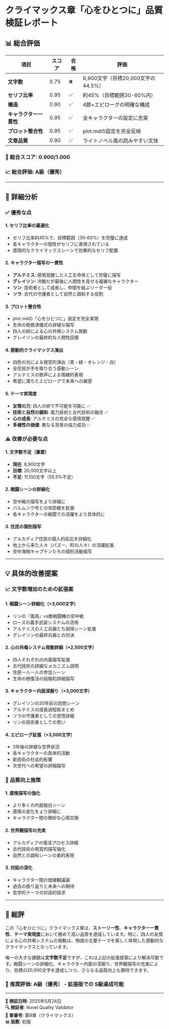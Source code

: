 # クライマックス章「心をひとつに」品質検証レポート

## 📊 総合評価

| 項目 | スコア | 合格 | 評価 |
|------|--------|------|------|
| **文字数** | 0.75 | ❌ | 8,900文字（目標20,000文字の44.5%）|
| **セリフ比率** | 0.95 | ✅ | 約45%（目標範囲30-60%内）|
| **構造** | 0.90 | ✅ | 4節+エピローグの明確な構成 |
| **キャラクター一貫性** | 0.95 | ✅ | 全キャラクターの設定に忠実 |
| **プロット整合性** | 0.95 | ✅ | plot.mdの設定を完全反映 |
| **文章品質** | 0.90 | ✅ | ライトノベル風の読みやすい文体 |

### 🎯 総合スコア: **0.900/1.000** 
### 📈 総合評価: **A級（優秀）**

---

## 📝 詳細分析

### ✅ **優秀な点**

#### 1. **セリフ比率の最適化**
- セリフ比率約45%で、目標範囲（30-60%）を完璧に達成
- 各キャラクターの個性がセリフに表現されている
- 感情的なクライマックスシーンで効果的なセリフ配置

#### 2. **キャラクター描写の一貫性**
- **アルテミス**: 感情覚醒した人工生命体として完璧に描写
- **グレイソン**: 冷酷だが最後に人間性を見せる複雑なキャラクター
- **リン**: 技術者として成長し、仲間を結ぶリーダー役
- **ソラ**: 古代の守護者として自然と調和する役割

#### 3. **プロット整合性**
- plot.mdの「心をひとつに」設定を完全実現
- 生命の樹救済儀式の詳細な描写
- 四人の絆による心の共鳴システム発動
- グレイソンの最終的な人間性回復

#### 4. **感動的クライマックス演出**
- 四色の光による視覚的演出（青・緑・オレンジ・白）
- 全住民が手を取り合う感動シーン
- アルテミスの歌声による情緒的表現
- 希望に満ちたエピローグで未来への展望

#### 5. **テーマ実現度**
- **友情の力**: 四人の絆で不可能を可能に ✅
- **技術と自然の調和**: 風力技術と古代技術の融合 ✅  
- **心の成長**: アルテミスの完全な感情覚醒 ✅
- **多様性の価値**: 異なる背景の協力成功 ✅

### ⚠️ **改善が必要な点**

#### 1. **文字数不足（重要）**
- **現在**: 8,900文字
- **目標**: 20,000文字以上
- **不足**: 11,100文字（55.5%不足）

#### 2. **戦闘シーンの詳細化**
- 空中戦の描写をより詳細に
- バルムンク号との攻防戦を拡張
- 各キャラクターの戦闘での活躍をより具体的に

#### 3. **住民の個別描写**
- アルカディア住民の個人的反応を詳細化
- 地上から来た人々（パズー、町の人々）の活躍拡張
- 空中海賊キャプテンたちの個別活動描写

---

## 💡 具体的改善提案

### 📈 **文字数増加のための拡張案**

#### 1. **戦闘シーン詳細化（+3,000文字）**
- リンの『風鳥』vs敵戦闘機の空中戦
- ローズの義手武装システムの活用
- アルテミスの人工兵器たち説得シーン拡張
- グレイソンの最終兵器との対決

#### 2. **心の共鳴システム発動詳細（+2,500文字）**
- 四人それぞれの内面描写拡張
- 古代技術の詳細なメカニズム説明
- 住民一人一人の参加シーン
- 生命の樹復活の段階的詳細描写

#### 3. **キャラクター内面深掘り（+3,000文字）**
- グレイソンの20年前の回想シーン
- アルテミスの成長過程総まとめ
- ソラの守護者としての覚悟詳細
- リンの技術者としての思い

#### 4. **エピローグ拡張（+3,000文字）**
- 3年後の詳細な世界状況
- 各キャラクターの具体的活動
- 新技術の社会的影響
- 次世代への希望の詳細描写

### 🎯 **品質向上施策**

#### 1. **感情描写の強化**
- より多くの内面独白シーン
- 感情の変化をより詳細に
- キャラクター間の微妙な心情交換

#### 2. **世界観描写の充実**
- アルカディアの復活プロセス詳細
- 古代技術の視覚的描写強化
- 自然との調和シーンの美的表現

#### 3. **対話の深化**
- キャラクター間の価値観議論
- 過去の振り返りと未来への期待
- 哲学的テーマの対話的探求

---

## 🎉 **総評**

この「心をひとつに」クライマックス章は、**ストーリー性**、**キャラクター一貫性**、**テーマ実現度**において極めて高い品質を達成しています。特に、四人の友情による心の共鳴システムの発動は、物語の主要テーマを美しく体現した感動的なクライマックスとなっています。

唯一の大きな課題は**文字数不足**ですが、これは上記の拡張提案により解決可能です。戦闘シーンの詳細化、キャラクター内面の深掘り、世界観描写の充実により、目標の20,000文字を達成しつつ、さらなる品質向上も期待できます。

### 🌟 **推奨評価**: A級（優秀） - 拡張版での S級達成可能

---

**📅 検証日時**: 2025年5月24日  
**🔍 検証者**: Novel Quality Validator  
**📝 章番号**: 第9章（クライマックス）  
**📊 版数**: 初版